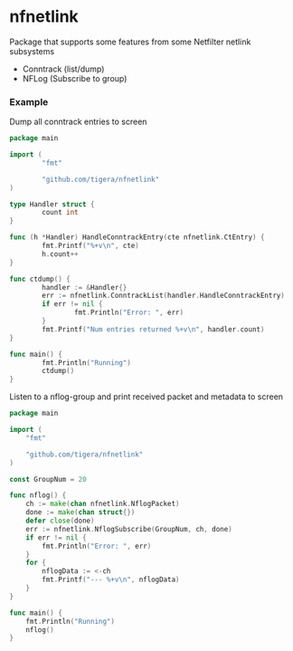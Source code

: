 # nfnetlink

Package that supports some features from some Netfilter netlink subsystems
* Conntrack (list/dump)
* NFLog (Subscribe to group)

### Example

Dump all conntrack entries to screen

```go
package main

import (
        "fmt"

        "github.com/tigera/nfnetlink"
)

type Handler struct {
        count int
}

func (h *Handler) HandleConntrackEntry(cte nfnetlink.CtEntry) {
        fmt.Printf("%+v\n", cte)
        h.count++
}

func ctdump() {
        handler := &Handler{}
        err := nfnetlink.ConntrackList(handler.HandleConntrackEntry)
        if err != nil {
                fmt.Println("Error: ", err)
        }
        fmt.Printf("Num entries returned %+v\n", handler.count)
}

func main() {
        fmt.Println("Running")
        ctdump()
}
```

Listen to a nflog-group and print received packet and metadata to screen

```go
package main

import (
	"fmt"

	"github.com/tigera/nfnetlink"
)

const GroupNum = 20

func nflog() {
	ch := make(chan nfnetlink.NflogPacket)
	done := make(chan struct{})
	defer close(done)
	err := nfnetlink.NflogSubscribe(GroupNum, ch, done)
	if err != nil {
		fmt.Println("Error: ", err)
	}
	for {
		nflogData := <-ch
		fmt.Printf("--- %+v\n", nflogData)
	}
}

func main() {
	fmt.Println("Running")
	nflog()
}
```
